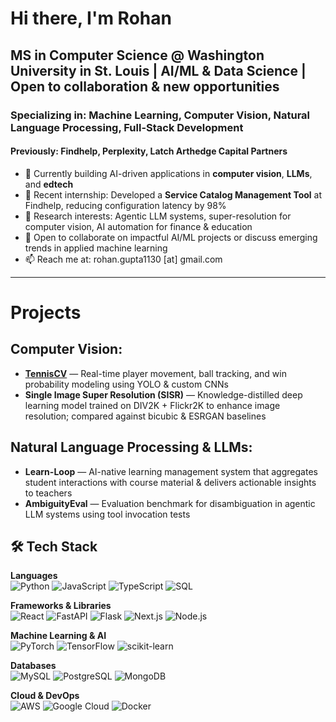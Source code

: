 
# Hi there, I'm Rohan
## MS in Computer Science @ Washington University in St. Louis | AI/ML & Data Science | Open to collaboration & new opportunities
### Specializing in: Machine Learning, Computer Vision, Natural Language Processing, Full-Stack Development
#### Previously: Findhelp, Perplexity, Latch Arthedge Capital Partners

- 🔭 Currently building AI-driven applications in **computer vision**, **LLMs**, and **edtech**
- 🔭 Recent internship: Developed a **Service Catalog Management Tool** at Findhelp, reducing configuration latency by 98%  
- 🌱 Research interests: Agentic LLM systems, super-resolution for computer vision, AI automation for finance & education  
- 💬 Open to collaborate on impactful AI/ML projects or discuss emerging trends in applied machine learning  
- 📫 Reach me at: rohan.gupta1130 [at] gmail.com  

---

# Projects

## Computer Vision:
- **[TennisCV](#)** — Real-time player movement, ball tracking, and win probability modeling using YOLO & custom CNNs  
- **Single Image Super Resolution (SISR)** — Knowledge-distilled deep learning model trained on DIV2K + Flickr2K to enhance image resolution; compared against bicubic & ESRGAN baselines  

## Natural Language Processing & LLMs:
- **Learn-Loop** — AI-native learning management system that aggregates student interactions with course material & delivers actionable insights to teachers
- **AmbiguityEval** — Evaluation benchmark for disambiguation in agentic LLM systems using tool invocation tests  

## 🛠 Tech Stack

**Languages**  
![Python](https://img.shields.io/badge/Python-3776AB?style=for-the-badge&logo=python&logoColor=white)  ![JavaScript](https://img.shields.io/badge/JavaScript-F7DF1E?style=for-the-badge&logo=javascript&logoColor=black)  ![TypeScript](https://img.shields.io/badge/TypeScript-3178C6?style=for-the-badge&logo=typescript&logoColor=white)  ![SQL](https://img.shields.io/badge/SQL-4479A1?style=for-the-badge&logo=mysql&logoColor=white)  

**Frameworks & Libraries**  
![React](https://img.shields.io/badge/React-20232A?style=for-the-badge&logo=react&logoColor=61DAFB)  ![FastAPI](https://img.shields.io/badge/FastAPI-009688?style=for-the-badge&logo=fastapi&logoColor=white)  ![Flask](https://img.shields.io/badge/Flask-000000?style=for-the-badge&logo=flask&logoColor=white)  ![Next.js](https://img.shields.io/badge/Next.js-000000?style=for-the-badge&logo=nextdotjs&logoColor=white)  ![Node.js](https://img.shields.io/badge/Node.js-339933?style=for-the-badge&logo=nodedotjs&logoColor=white)  

**Machine Learning & AI**  
![PyTorch](https://img.shields.io/badge/PyTorch-EE4C2C?style=for-the-badge&logo=pytorch&logoColor=white)  ![TensorFlow](https://img.shields.io/badge/TensorFlow-FF6F00?style=for-the-badge&logo=tensorflow&logoColor=white)  ![scikit-learn](https://img.shields.io/badge/scikit--learn-F7931E?style=for-the-badge&logo=scikitlearn&logoColor=white)  

**Databases**  
![MySQL](https://img.shields.io/badge/MySQL-4479A1?style=for-the-badge&logo=mysql&logoColor=white)  ![PostgreSQL](https://img.shields.io/badge/PostgreSQL-316192?style=for-the-badge&logo=postgresql&logoColor=white)  ![MongoDB](https://img.shields.io/badge/MongoDB-47A248?style=for-the-badge&logo=mongodb&logoColor=white)  

**Cloud & DevOps**  
![AWS](https://img.shields.io/badge/AWS-232F3E?style=for-the-badge&logo=amazonaws&logoColor=white)  ![Google Cloud](https://img.shields.io/badge/Google%20Cloud-4285F4?style=for-the-badge&logo=googlecloud&logoColor=white)  ![Docker](https://img.shields.io/badge/Docker-2496ED?style=for-the-badge&logo=docker&logoColor=white)  


